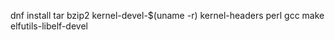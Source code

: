  dnf install tar bzip2 kernel-devel-$(uname -r) kernel-headers perl gcc make elfutils-libelf-devel 
